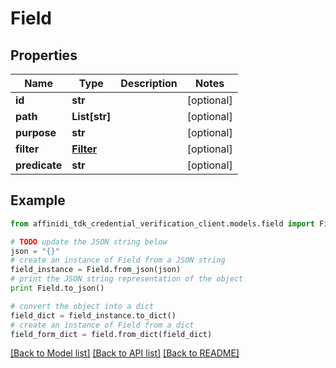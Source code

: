 # Field

## Properties

| Name          | Type                    | Description | Notes      |
| ------------- | ----------------------- | ----------- | ---------- |
| **id**        | **str**                 |             | [optional] |
| **path**      | **List[str]**           |             | [optional] |
| **purpose**   | **str**                 |             | [optional] |
| **filter**    | [**Filter**](Filter.md) |             | [optional] |
| **predicate** | **str**                 |             | [optional] |

## Example

```python
from affinidi_tdk_credential_verification_client.models.field import Field

# TODO update the JSON string below
json = "{}"
# create an instance of Field from a JSON string
field_instance = Field.from_json(json)
# print the JSON string representation of the object
print Field.to_json()

# convert the object into a dict
field_dict = field_instance.to_dict()
# create an instance of Field from a dict
field_form_dict = field.from_dict(field_dict)
```

[[Back to Model list]](../README.md#documentation-for-models) [[Back to API list]](../README.md#documentation-for-api-endpoints) [[Back to README]](../README.md)
